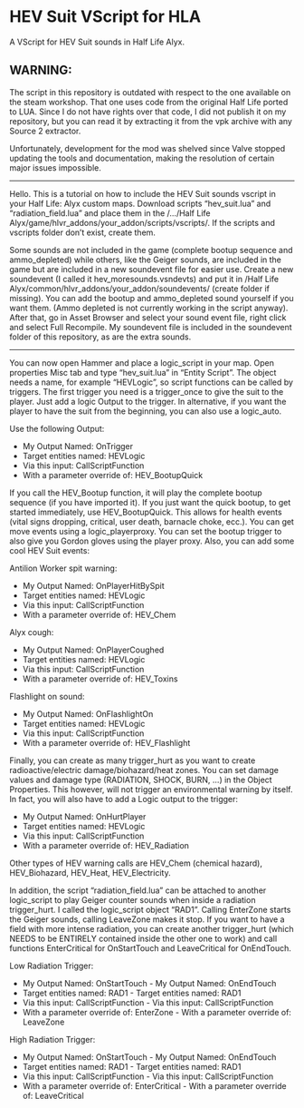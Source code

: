 # HEV Suit VScript for HLA
A VScript for HEV Suit sounds in Half Life Alyx.

## WARNING:
The script in this repository is outdated with respect to the one available on the steam workshop. That one uses code from the original Half Life ported to LUA. Since I do not have rights over that code, I did not publish it on my repository, but you can read it by extracting it from the vpk archive with any Source 2 extractor.

Unfortunately, development for the mod was shelved since Valve stopped updating the tools and documentation, making the resolution of certain major issues impossible.

______________________________________________________________________________________

Hello. This is a tutorial on how to include the HEV Suit sounds vscript in your Half Life: Alyx custom maps. Download scripts “hev_suit.lua” and “radiation_field.lua” and place them in the /…/Half Life Alyx/game/hlvr_addons/your_addon/scripts/vscripts/. If the scripts and vscripts folder don’t exist, create them.

Some sounds are not included in the game (complete bootup sequence and ammo_depleted) while others, like the Geiger sounds, are included in the game but are included in a new soundevent file for easier use. Create a new soundevent (I called it hev_moresounds.vsndevts) and put it in /Half Life Alyx/common/hlvr_addons/your_addon/soundevents/ (create folder if missing). You can add the bootup and ammo_depleted sound yourself if you want them. (Ammo depleted is not currently working in the script anyway). After that, go in Asset Browser and select your sound event file, right click and select Full Recompile. My soundevent file is included in the soundevent folder of this repository, as are the extra sounds.

______________________________________________________________________________________

You can now open Hammer and place a logic_script in your map. Open properties Misc tab and type “hev_suit.lua” in “Entity Script”. The object needs a name, for example “HEVLogic”, so script functions can be called by triggers.
The first trigger you need is a trigger_once to give the suit to the player. Just add a logic Output to the trigger. In alternative, if you want the player to have the suit from the beginning, you can also use a logic_auto.

Use the following Output:
- My Output Named: OnTrigger
- Target entities named: HEVLogic
- Via this input: CallScriptFunction
- With a parameter override of: HEV_BootupQuick

If you call the HEV_Bootup function, it will play the complete bootup sequence (if you have imported it). If you just want the quick bootup, to get started immediately, use HEV_BootupQuick. This allows for health events (vital signs dropping, critical, user death, barnacle choke, ecc.). You can get move events using a logic_playerproxy. You can set the bootup trigger to also give you Gordon gloves using the player proxy. Also, you can add some cool HEV Suit events:

Antilion Worker spit warning:
- My Output Named: OnPlayerHitBySpit
- Target entities named: HEVLogic
- Via this input: CallScriptFunction
- With a parameter override of: HEV_Chem

Alyx cough:
- My Output Named: OnPlayerCoughed
- Target entities named: HEVLogic
- Via this input: CallScriptFunction
- With a parameter override of: HEV_Toxins

Flashlight on sound:
- My Output Named: OnFlashlightOn
- Target entities named: HEVLogic
- Via this input: CallScriptFunction
- With a parameter override of: HEV_Flashlight

Finally, you can create as many trigger_hurt as you want to create radioactive/electric damage/biohazard/heat zones. 
You can set damage values and damage type (RADIATION, SHOCK, BURN, ...) in the Object Properties. This however, will not trigger an environmental warning by itself. In fact, you will also have to add a Logic output to the trigger:

- My Output Named: OnHurtPlayer
- Target entities named: HEVLogic
- Via this input: CallScriptFunction
- With a parameter override of: HEV_Radiation

Other types of HEV warning calls are HEV_Chem (chemical hazard), HEV_Biohazard, HEV_Heat, HEV_Electricity.

In addition, the script “radiation_field.lua” can be attached to another logic_script to play Geiger counter sounds when inside a radiation trigger_hurt. I called the logic_script object “RAD1”. Calling EnterZone starts the Geiger sounds, calling LeaveZone makes it stop. If you want to have a field with more intense radiation, you can create another trigger_hurt (which NEEDS to be ENTIRELY contained inside the other one to work) and call functions EnterCritical for OnStartTouch and LeaveCritical for OnEndTouch. 

Low Radiation Trigger:
- My Output Named: OnStartTouch                     - My Output Named: OnEndTouch
- Target entities named: RAD1                       - Target entities named: RAD1
- Via this input: CallScriptFunction                - Via this input: CallScriptFunction
- With a parameter override of: EnterZone           - With a parameter override of: LeaveZone

High Radiation Trigger:
- My Output Named: OnStartTouch                     - My Output Named: OnEndTouch
- Target entities named: RAD1                       - Target entities named: RAD1
- Via this input: CallScriptFunction                - Via this input: CallScriptFunction
- With a parameter override of: EnterCritical       - With a parameter override of: LeaveCritical


